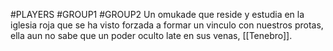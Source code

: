#PLAYERS #GROUP1 #GROUP2
Un omukade que reside y estudia en la iglesia roja que se ha visto forzada a formar un vinculo con nuestros protas, ella aun no sabe que un poder oculto late en sus venas, [[Tenebro]].